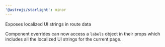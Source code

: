 ```yaml
---
'@astrojs/starlight': minor
---
```


Exposes localized UI strings in route data

Component overrides can now access a `labels` object in their props which includes all the localized UI strings for the current page.